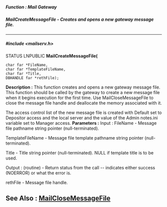 ##### Function : Mail Gateway
##### MailCreateMessageFile - Creates and opens a new gateway message file.
---
##### #include <mailserv.h>
STATUS LNPUBLIC **MailCreateMessageFile(**

	char far *FileName,
	char far *TemplateFileName,
	char far *Title,
	DBHANDLE far *rethFile);
**Description :**
This function creates and opens a new gateway message file.  This function 
should be called by the gateway to create a new message file when it begins 
execution for the first time.  Use MailCloseMessageFile to close the message 
file handle and deallocate the memory associated with it.

The access control list of the new message file is created with Default set to 
Depositor access and the local server and the value of the Admin notes.ini 
variable set to Manager access.
**Parameters :**
Input :
FileName  -  Message file pathname string pointer (null-terminated).

TemplateFileName  -  Message file template pathname string pointer (null-terminated).

Title  -  Title string pointer (null-terminated).  NULL if template title is to be used.

Output :
(routine)  -  Return status from the call -- indicates either success (NOERROR) or what the error is.


rethFile  -  Message file handle.

**See Also :**
[MailCloseMessageFile](D:/md_files/MailCloseMessageFile.md)
---

